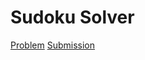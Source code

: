 # Sudoku Solver
[Problem](https://leetcode.com/problems/sudoku-solver/description/)
[Submission](../../../results/SudokuSolverSubmission.png)